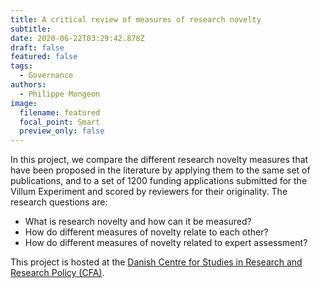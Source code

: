 ```yaml
---
title: A critical review of measures of research novelty
subtitle:
date: 2020-06-22T03:29:42.878Z
draft: false
featured: false
tags:
  - Governance
authors:
  - Philippe Mongeon
image:
  filename: featured
  focal_point: Smart
  preview_only: false
---
```


In this project, we compare the different research novelty measures that have been proposed in the literature by applying them to the same set of publications, and to a set of 1200 funding applications submitted for the Villum Experiment and scored by reviewers for their originality. The research questions are:

- What is research novelty and how can it be measured?
- How do different measures of novelty relate to each other?
- How do different measures of novelty related to expert assessment?

This project is hosted at the [Danish Centre for Studies in Research and Research Policy (CFA)](https://ps.au.dk/en/research/research-centres/the-danish-centre-for-studies-in-research-and-research-policy/).






